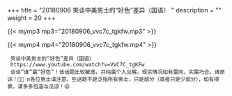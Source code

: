 +++
title = "20180906  笑谈中美男士的“好色”差异（国语） "
description = ""
weight = 20
+++

{{< mymp3 mp3="20180906_vvc7c_tgkfw.mp3" >}}

{{< mymp4 mp4="20180906_vvc7c_tgkfw.mp4" >}}

     笑谈中美男士的“好色”差异（国语） 
     https://www.youtube.com/watch?v=VVC7C_tgKFw 
     谈谈“谁”最“好色”！该话题比较敏感，并纯属个人见解。现实情况如有雷同，实属巧合。请原谅！🤪🤪 n各位男士请注意，些话题不是泛指所有男士，只是部分（或者只是少部分），如有得罪，请多多包涵与见谅！😝 
